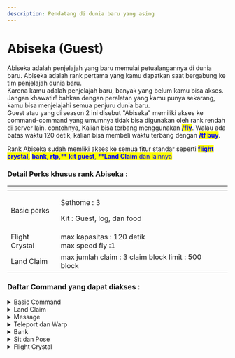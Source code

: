 ```yaml
---
description: Pendatang di dunia baru yang asing
---
```


# Abiseka (Guest)

Abiseka adalah penjelajah yang baru memulai petualangannya di dunia baru. Abiseka adalah rank pertama yang kamu dapatkan saat bergabung ke tim penjelajah dunia baru.\
Karena kamu adalah penjelajah baru, banyak yang belum kamu bisa akses.\
Jangan khawatir! bahkan dengan peralatan yang kamu punya sekarang, kamu bisa menjelajahi semua penjuru dunia baru.\
Guest atau yang di season 2 ini disebut "Abiseka" memiliki akses ke command-command yang umumnya tidak bisa digunakan oleh rank rendah di server lain. contohnya, Kalian bisa terbang menggunakan <mark style="color:blue;">**/fly**</mark>. Walau ada batas waktu 120 detik, kalian bisa membeli waktu terbang dengan <mark style="color:blue;">**/tf buy**</mark>.

Rank Abiseka sudah memliki akses ke semua fitur standar seperti <mark style="color:blue;">**flight crystal,**</mark> <mark style="color:blue;">**bank**</mark><mark style="color:blue;"><mark style="color:blue;">**, rtp**<mark style="color:blue;"></mark><mark style="color:blue;">**,**</mark><mark style="color:blue;">** **</mark><mark style="color:blue;"><mark style="color:blue;">**kit guest**<mark style="color:blue;"></mark><mark style="color:blue;">**,**</mark><mark style="color:blue;">** **</mark><mark style="color:blue;"><mark style="color:blue;">**Land Claim**<mark style="color:blue;"></mark> dan lainnya

### Detail Perks khusus rank Abiseka :

<table data-view="cards"><thead><tr><th></th><th></th><th></th></tr></thead><tbody><tr><td>Basic perks</td><td><p>Sethome : 3</p><p>Kit : Guest, log, dan food</p></td><td></td></tr><tr><td>Flight Crystal</td><td>max kapasitas : 120 detik<br>max speed fly :1</td><td></td></tr><tr><td>Land Claim</td><td>max jumlah claim : 3 claim block limit : 500 block</td><td></td></tr></tbody></table>

### Daftar Command yang dapat diakses :

<details>

<summary>Basic Command</summary>

Teleport Random diworld tertentu (RTP): /rtp\
Melihat jumlah warn pada akun sendiri : /warns\
Menampilkan menu enchant : /enchants\
Toggle deskripsi enchant di item : /enchdesc\
Set status ke afk : /afk\
kembali ke tempat sebelum kamu teleport : /back\
cek balance kamu atau player lain : /bal \[player lain]\
leaderboard balance tertinggi : /baltop \[halaman]\
hapus home : /delhome \<nama home>\
kirim pesan ke staff online : /helpop \<pesan>\
tampilkan posisi kamu : /getpos\
bayar player : /pay \<player> \<jumlah>\
lihat playtime kamu atau player lain : /playtime \[player]\
tampilkan nama asli player : /realname \<player>\
Menuju spawn: /spawn\
Buat home point : /sethome \<nama home>\
Menu disposal : /disposal\
List semua chat placeholder : /ic list\
Upgrade ke rank selanjutnya : /rankup\
lihat semua rank : /ranks\
Ganti skin : /skin set \<nama skin | url>\
toggle pvp : /pvp \[on | start | off | stop]\
claim kit : /kit \<nama kit>\
Bunuh diri : /suicide\
Akses Graves : /graves\
Daftar graves kamu : /graves list\
Vote server : /vote

</details>

<details>

<summary>Land Claim</summary>

**Region management:**

Set titik claim 1 : /rp pos1\
Set titik claim 2 : /rp pos2\
dapatkan wand claim tool : /rp wand\
claim sesuai posisi : /rp claim \[regionName]\
atur prioritas sub claim : /rp priority \<prioritas>\
rename claim : /rp rename \<nama>\
tampilkan info claim : /rp info\
tampilkan border claim : /rp border\
atur flag claim : /rp flag\
set welcome message : /rp welcome \<message/off/hide>\
kick dan cegah player masuk ke claim sementara : /rp kick \<player>\
hapus claim : /rp delete

**Member Management:**

promosikan member claim ke admin claim : /rp addadmin \<player>\
promosikan member/admin claim ke leader claim : /rp addleader \<player>\
tambahkan player ke claim : /rp addmember \<player>\
keluarkan member dari claim : /rp removemember \<player>\
demotasi admin claim ke member claim : /rp removeadmin \<player>\
demotasi leader claim ke admin claim : /rp removeleader \<player>

**Lainnya:**

Help page : /rp help\
Lihat daftar semua claim kamu : /rp list\
Lihat claim di dekat kamu : /rp near\
Hitung harga claim : /rp value

</details>

<details>

<summary>Message</summary>

block pesan pribadi dari player tertentu : /ignore \<player>\
private message : /msg \<player> \<pesan>\
toggle private message : /msgtoggle \[on | off]\
Toggle mention : /mentiontoggle\
Ganti mode reply : /rtoggle

</details>

<details>

<summary>Teleport dan Warp</summary>

Random teleport : /rtp\
tampilkan daftar warp : /warps\
teleport ke warp point : /warp \<nama warp>\
Buat permintaan teleport ke lokasi player : /tpa \<nama player>\
Buat permintaan teleport player ke lokasi kamu : /tpahere \<nama player>\
Terima permintaan teleport : /tpaccept\
Tolak permintaan teleport : /tpdeny\
Batalkan permintaan teleport : /tpcancel

</details>

<details>

<summary>Bank</summary>

membuka gui bank : /bank\
cek leaderboard saldo tertinggi : /banktop\
transfer saldo ke player lain : /bank pay \<player>\
cek kapan bisa mendapatkan interest selanjutnya : /bank interest\
Tarik saldo dari bank : /bank withdraw \<jumlah | all | persentase>\
Deposit saldo ke bank : /bank deposit \<jumlah | all | persentase>

</details>

<details>

<summary>Sit dan Pose</summary>

pose bellyflop : /bellyflop\
pose crawl: /crawl\
pose spin : /spin\
pose lay : /lay\
pose duduk : /sit\
toggle klik untuk duduk di block : /sittoggle

</details>

<details>

<summary>Flight Crystal</summary>

toggle fly crystal : /fly , /tf\
shop fly : /fly shop\
ganti speed fly : /fly speed \[speed]\
lihat sisa waktu fly : /fly time\
menu trails : /fly trails

</details>
